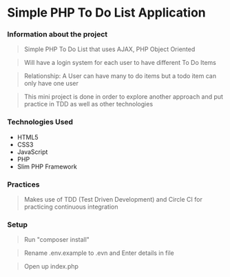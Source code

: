 # Simple PHP To Do List Application

### Information about the project

> Simple PHP To Do List that uses AJAX, PHP Object Oriented

> Will have a login system for each user to have different To Do Items

> Relationship: A User can have many to do items but a todo item can only have one user

> This mini project is done in order to explore another approach and put practice in TDD as well as other technologies

### Technologies Used

-   HTML5
-   CSS3
-   JavaScript
-   PHP
-   Slim PHP Framework

### Practices

> Makes use of TDD (Test Driven Development) and Circle CI for practicing continuous integration

### Setup

> Run "composer install"

> Rename .env.example to .evn and Enter details in file

> Open up index.php
